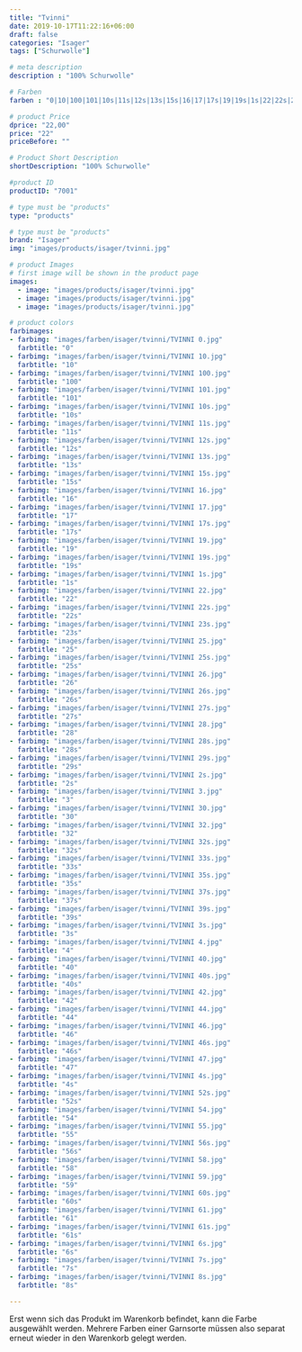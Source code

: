 ```yaml
---
title: "Tvinni"
date: 2019-10-17T11:22:16+06:00
draft: false
categories: "Isager"
tags: ["Schurwolle"]

# meta description
description : "100% Schurwolle"

# Farben
farben : "0|10|100|101|10s|11s|12s|13s|15s|16|17|17s|19|19s|1s|22|22s|23s|25|25s|26|26s|27s|28|28s|29s|2s|3|30|32|32s|33s|35s|37s|39s|3s|4|40|40s|42|44|46|46s|47|4s|52s|54|55|56s|58|59|60s|61|61s|6s|7s|8s"

# product Price
dprice: "22,00"
price: "22"
priceBefore: ""

# Product Short Description
shortDescription: "100% Schurwolle"

#product ID
productID: "7001"

# type must be "products"
type: "products"

# type must be "products"
brand: "Isager"
img: "images/products/isager/tvinni.jpg"   

# product Images
# first image will be shown in the product page
images:
  - image: "images/products/isager/tvinni.jpg"
  - image: "images/products/isager/tvinni.jpg"
  - image: "images/products/isager/tvinni.jpg"

# product colors
farbimages:
- farbimg: "images/farben/isager/tvinni/TVINNI 0.jpg"	
  farbtitle: "0"
- farbimg: "images/farben/isager/tvinni/TVINNI 10.jpg"	
  farbtitle: "10"
- farbimg: "images/farben/isager/tvinni/TVINNI 100.jpg"	
  farbtitle: "100"
- farbimg: "images/farben/isager/tvinni/TVINNI 101.jpg"	
  farbtitle: "101"
- farbimg: "images/farben/isager/tvinni/TVINNI 10s.jpg"	
  farbtitle: "10s"
- farbimg: "images/farben/isager/tvinni/TVINNI 11s.jpg"	
  farbtitle: "11s"
- farbimg: "images/farben/isager/tvinni/TVINNI 12s.jpg"	
  farbtitle: "12s"
- farbimg: "images/farben/isager/tvinni/TVINNI 13s.jpg"	
  farbtitle: "13s"
- farbimg: "images/farben/isager/tvinni/TVINNI 15s.jpg"	
  farbtitle: "15s"
- farbimg: "images/farben/isager/tvinni/TVINNI 16.jpg"	
  farbtitle: "16"
- farbimg: "images/farben/isager/tvinni/TVINNI 17.jpg"	
  farbtitle: "17"
- farbimg: "images/farben/isager/tvinni/TVINNI 17s.jpg"	
  farbtitle: "17s"
- farbimg: "images/farben/isager/tvinni/TVINNI 19.jpg"	
  farbtitle: "19"
- farbimg: "images/farben/isager/tvinni/TVINNI 19s.jpg"	
  farbtitle: "19s"
- farbimg: "images/farben/isager/tvinni/TVINNI 1s.jpg"	
  farbtitle: "1s"
- farbimg: "images/farben/isager/tvinni/TVINNI 22.jpg"	
  farbtitle: "22"
- farbimg: "images/farben/isager/tvinni/TVINNI 22s.jpg"	
  farbtitle: "22s"
- farbimg: "images/farben/isager/tvinni/TVINNI 23s.jpg"	
  farbtitle: "23s"
- farbimg: "images/farben/isager/tvinni/TVINNI 25.jpg"	
  farbtitle: "25"
- farbimg: "images/farben/isager/tvinni/TVINNI 25s.jpg"	
  farbtitle: "25s"
- farbimg: "images/farben/isager/tvinni/TVINNI 26.jpg"	
  farbtitle: "26"
- farbimg: "images/farben/isager/tvinni/TVINNI 26s.jpg"	
  farbtitle: "26s"
- farbimg: "images/farben/isager/tvinni/TVINNI 27s.jpg"	
  farbtitle: "27s"
- farbimg: "images/farben/isager/tvinni/TVINNI 28.jpg"	
  farbtitle: "28"
- farbimg: "images/farben/isager/tvinni/TVINNI 28s.jpg"	
  farbtitle: "28s"
- farbimg: "images/farben/isager/tvinni/TVINNI 29s.jpg"	
  farbtitle: "29s"
- farbimg: "images/farben/isager/tvinni/TVINNI 2s.jpg"	
  farbtitle: "2s"
- farbimg: "images/farben/isager/tvinni/TVINNI 3.jpg"	
  farbtitle: "3"
- farbimg: "images/farben/isager/tvinni/TVINNI 30.jpg"	
  farbtitle: "30"
- farbimg: "images/farben/isager/tvinni/TVINNI 32.jpg"	
  farbtitle: "32"
- farbimg: "images/farben/isager/tvinni/TVINNI 32s.jpg"	
  farbtitle: "32s"
- farbimg: "images/farben/isager/tvinni/TVINNI 33s.jpg"	
  farbtitle: "33s"
- farbimg: "images/farben/isager/tvinni/TVINNI 35s.jpg"	
  farbtitle: "35s"
- farbimg: "images/farben/isager/tvinni/TVINNI 37s.jpg"	
  farbtitle: "37s"
- farbimg: "images/farben/isager/tvinni/TVINNI 39s.jpg"	
  farbtitle: "39s"
- farbimg: "images/farben/isager/tvinni/TVINNI 3s.jpg"	
  farbtitle: "3s"
- farbimg: "images/farben/isager/tvinni/TVINNI 4.jpg"	
  farbtitle: "4"
- farbimg: "images/farben/isager/tvinni/TVINNI 40.jpg"	
  farbtitle: "40"
- farbimg: "images/farben/isager/tvinni/TVINNI 40s.jpg"	
  farbtitle: "40s"
- farbimg: "images/farben/isager/tvinni/TVINNI 42.jpg"	
  farbtitle: "42"
- farbimg: "images/farben/isager/tvinni/TVINNI 44.jpg"	
  farbtitle: "44"
- farbimg: "images/farben/isager/tvinni/TVINNI 46.jpg"	
  farbtitle: "46"
- farbimg: "images/farben/isager/tvinni/TVINNI 46s.jpg"	
  farbtitle: "46s"
- farbimg: "images/farben/isager/tvinni/TVINNI 47.jpg"	
  farbtitle: "47"
- farbimg: "images/farben/isager/tvinni/TVINNI 4s.jpg"	
  farbtitle: "4s"
- farbimg: "images/farben/isager/tvinni/TVINNI 52s.jpg"	
  farbtitle: "52s"
- farbimg: "images/farben/isager/tvinni/TVINNI 54.jpg"	
  farbtitle: "54"
- farbimg: "images/farben/isager/tvinni/TVINNI 55.jpg"	
  farbtitle: "55"
- farbimg: "images/farben/isager/tvinni/TVINNI 56s.jpg"	
  farbtitle: "56s"
- farbimg: "images/farben/isager/tvinni/TVINNI 58.jpg"	
  farbtitle: "58"
- farbimg: "images/farben/isager/tvinni/TVINNI 59.jpg"	
  farbtitle: "59"
- farbimg: "images/farben/isager/tvinni/TVINNI 60s.jpg"	
  farbtitle: "60s"
- farbimg: "images/farben/isager/tvinni/TVINNI 61.jpg"	
  farbtitle: "61"
- farbimg: "images/farben/isager/tvinni/TVINNI 61s.jpg"	
  farbtitle: "61s"
- farbimg: "images/farben/isager/tvinni/TVINNI 6s.jpg"	
  farbtitle: "6s"
- farbimg: "images/farben/isager/tvinni/TVINNI 7s.jpg"	
  farbtitle: "7s"
- farbimg: "images/farben/isager/tvinni/TVINNI 8s.jpg"	
  farbtitle: "8s"

---
```


Erst wenn sich das Produkt im Warenkorb befindet, kann die Farbe ausgewählt werden.
Mehrere Farben einer Garnsorte müssen also separat erneut wieder in den Warenkorb gelegt werden.
